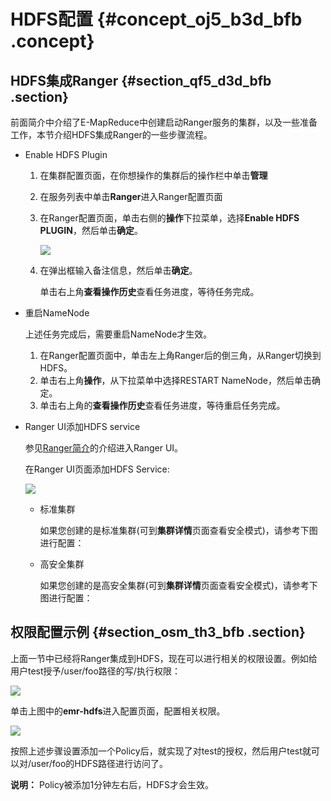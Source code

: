 # HDFS配置 {#concept_oj5_b3d_bfb .concept}

## HDFS集成Ranger {#section_qf5_d3d_bfb .section}

前面简介中介绍了E-MapReduce中创建启动Ranger服务的集群，以及一些准备工作，本节介绍HDFS集成Ranger的一些步骤流程。

-   Enable HDFS Plugin
    1.  在集群配置页面，在你想操作的集群后的操作栏中单击**管理**
    2.  在服务列表中单击**Ranger**进入Ranger配置页面
    3.  在Ranger配置页面，单击右侧的**操作**下拉菜单，选择**Enable HDFS PLUGIN**，然后单击**确定**。

        ![](http://static-aliyun-doc.oss-cn-hangzhou.aliyuncs.com/assets/img/17949/153829654211456_zh-CN.png)

    4.  在弹出框输入备注信息，然后单击**确定**。

        单击右上角**查看操作历史**查看任务进度，等待任务完成。

-   重启NameNode

    上述任务完成后，需要重启NameNode才生效。

    1.  在Ranger配置页面中，单击左上角Ranger后的倒三角，从Ranger切换到HDFS。
    2.  单击右上角**操作**，从下拉菜单中选择RESTART NameNode，然后单击确定。
    3.  单击右上角的**查看操作历史**查看任务进度，等待重启任务完成。
-   Ranger UI添加HDFS service

    参见[Ranger简介](https://help.aliyun.com/document_detail/66410.html?spm=a2c4g.11186623.2.7.25935f57vX43oY)的介绍进入Ranger UI。

    在Ranger UI页面添加HDFS Service:

    ![](http://static-aliyun-doc.oss-cn-hangzhou.aliyuncs.com/assets/img/17949/153829654211479_zh-CN.png)

    -   标准集群

        如果您创建的是标准集群\(可到**集群详情**页面查看安全模式\)，请参考下图进行配置：

    -   高安全集群

        如果您创建的是高安全集群\(可到**集群详情**页面查看安全模式\)，请参考下图进行配置：


## 权限配置示例 {#section_osm_th3_bfb .section}

上面一节中已经将Ranger集成到HDFS，现在可以进行相关的权限设置。例如给用户test授予/user/foo路径的写/执行权限：

![](http://static-aliyun-doc.oss-cn-hangzhou.aliyuncs.com/assets/img/17949/153829654211482_zh-CN.png)

单击上图中的**emr-hdfs**进入配置页面，配置相关权限。

![](http://static-aliyun-doc.oss-cn-hangzhou.aliyuncs.com/assets/img/17949/153829654311483_zh-CN.png)

按照上述步骤设置添加一个Policy后，就实现了对test的授权，然后用户test就可以对/user/foo的HDFS路径进行访问了。

**说明：** Policy被添加1分钟左右后，HDFS才会生效。

